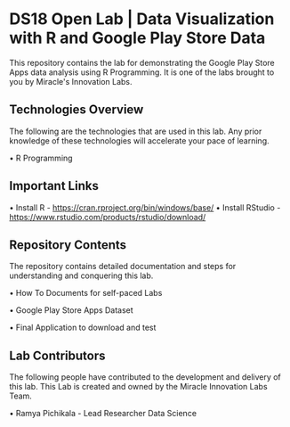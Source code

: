 # DS18 Open Lab | Data Visualization with R and Google Play Store Data

This repository contains the lab for demonstrating the Google Play Store Apps data analysis using R Programming. It is one of the labs brought to you by Miracle's Innovation Labs.

## Technologies Overview

The following are the technologies that are used in this lab. Any prior knowledge of these technologies will accelerate your pace of learning.

• R Programming

## Important Links

• Install R  	 - https://cran.rproject.org/bin/windows/base/
• Install RStudio - https://www.rstudio.com/products/rstudio/download/

## Repository Contents

The repository contains detailed documentation and steps for understanding and conquering this lab.

• How To Documents for self-paced Labs

• Google Play Store Apps Dataset

• Final Application to download and test

## Lab Contributors

The following people have contributed to the development and delivery of this lab. This Lab is created and owned by the Miracle Innovation Labs Team.

• Ramya Pichikala - Lead Researcher Data Science